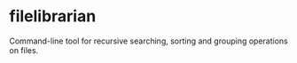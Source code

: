 # filelibrarian
Command-line tool for recursive searching, sorting and grouping operations on files.

